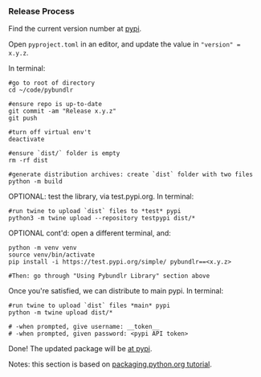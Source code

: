 
### Release Process

Find the current version number at [pypi](https://pypi.org/project/pybundlr/).

Open `pyproject.toml` in an editor, and update the value in `"version" = x.y.z`.

In terminal:

```console
#go to root of directory
cd ~/code/pybundlr

#ensure repo is up-to-date
git commit -am "Release x.y.z"
git push

#turn off virtual env't
deactivate

#ensure `dist/` folder is empty
rm -rf dist

#generate distribution archives: create `dist` folder with two files 
python -m build
```

OPTIONAL: test the library, via test.pypi.org. In terminal:
```
#run twine to upload `dist` files to *test* pypi
python3 -m twine upload --repository testpypi dist/*
```

OPTIONAL cont'd: open a different terminal, and:
```console
python -m venv venv
source venv/bin/activate
pip install -i https://test.pypi.org/simple/ pybundlr==<x.y.z>

#Then: go through "Using Pybundlr Library" section above
```

Once you're satisfied, we can distribute to main pypi. In terminal:
```console
#run twine to upload `dist` files *main* pypi
python -m twine upload dist/*

# -when prompted, give username: __token__
# -when prompted, given password: <pypi API token>
```

Done! The updated package will be [at pypi](https://pypi.org/project/pybundlr/).

Notes: this section is based on [packaging.python.org tutorial](https://packaging.python.org/en/latest/tutorials/packaging-projects/).